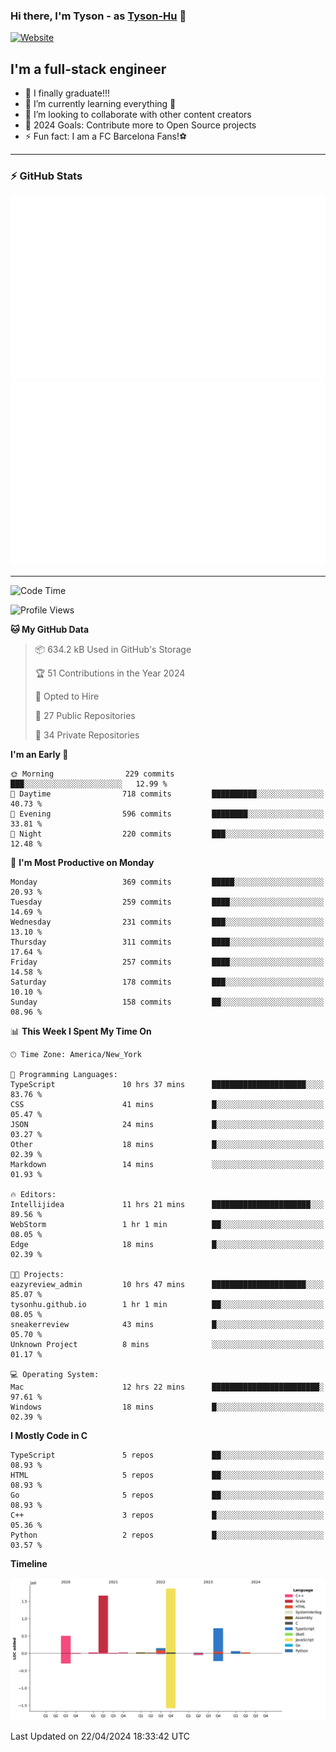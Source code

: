### Hi there, I'm Tyson - as [Tyson-Hu][website] 👋

[![Website](https://img.shields.io/website?label=Tianzhe.me&style=for-the-badge&url=https%3A%2F%2Ftianzhe.me)](https://tianzhe.me)


## I'm a full-stack engineer

- 🔭 I finally graduate!!!
- 🌱 I’m currently learning everything 🤣
- 👯 I’m looking to collaborate with other content creators
- 🥅 2024 Goals: Contribute more to Open Source projects
- ⚡ Fun fact: I am a FC Barcelona Fans!⚽️

---

### ⚡️ GitHub Stats
![](https://raw.githubusercontent.com/Tyson-Hu/github-stats-card/master/generated/overview.svg)
![](https://raw.githubusercontent.com/Tyson-Hu/github-stats-card/master/generated/languages.svg)

---

<!--START_SECTION:waka-->
![Code Time](http://img.shields.io/badge/Code%20Time-117%20hrs%2054%20mins-blue)

![Profile Views](http://img.shields.io/badge/Profile%20Views-0-blue)

**🐱 My GitHub Data** 

> 📦 634.2 kB Used in GitHub's Storage 
 > 
> 🏆 51 Contributions in the Year 2024
 > 
> 💼 Opted to Hire
 > 
> 📜 27 Public Repositories 
 > 
> 🔑 34 Private Repositories 
 > 
**I'm an Early 🐤** 

```text
🌞 Morning                229 commits         ███░░░░░░░░░░░░░░░░░░░░░░   12.99 % 
🌆 Daytime                718 commits         ██████████░░░░░░░░░░░░░░░   40.73 % 
🌃 Evening                596 commits         ████████░░░░░░░░░░░░░░░░░   33.81 % 
🌙 Night                  220 commits         ███░░░░░░░░░░░░░░░░░░░░░░   12.48 % 
```
📅 **I'm Most Productive on Monday** 

```text
Monday                   369 commits         █████░░░░░░░░░░░░░░░░░░░░   20.93 % 
Tuesday                  259 commits         ████░░░░░░░░░░░░░░░░░░░░░   14.69 % 
Wednesday                231 commits         ███░░░░░░░░░░░░░░░░░░░░░░   13.10 % 
Thursday                 311 commits         ████░░░░░░░░░░░░░░░░░░░░░   17.64 % 
Friday                   257 commits         ████░░░░░░░░░░░░░░░░░░░░░   14.58 % 
Saturday                 178 commits         ███░░░░░░░░░░░░░░░░░░░░░░   10.10 % 
Sunday                   158 commits         ██░░░░░░░░░░░░░░░░░░░░░░░   08.96 % 
```


📊 **This Week I Spent My Time On** 

```text
🕑︎ Time Zone: America/New_York

💬 Programming Languages: 
TypeScript               10 hrs 37 mins      █████████████████████░░░░   83.76 % 
CSS                      41 mins             █░░░░░░░░░░░░░░░░░░░░░░░░   05.47 % 
JSON                     24 mins             █░░░░░░░░░░░░░░░░░░░░░░░░   03.27 % 
Other                    18 mins             █░░░░░░░░░░░░░░░░░░░░░░░░   02.39 % 
Markdown                 14 mins             ░░░░░░░░░░░░░░░░░░░░░░░░░   01.93 % 

🔥 Editors: 
Intellijidea             11 hrs 21 mins      ██████████████████████░░░   89.56 % 
WebStorm                 1 hr 1 min          ██░░░░░░░░░░░░░░░░░░░░░░░   08.05 % 
Edge                     18 mins             █░░░░░░░░░░░░░░░░░░░░░░░░   02.39 % 

🐱‍💻 Projects: 
eazyreview_admin         10 hrs 47 mins      █████████████████████░░░░   85.07 % 
tysonhu.github.io        1 hr 1 min          ██░░░░░░░░░░░░░░░░░░░░░░░   08.05 % 
sneakerreview            43 mins             █░░░░░░░░░░░░░░░░░░░░░░░░   05.70 % 
Unknown Project          8 mins              ░░░░░░░░░░░░░░░░░░░░░░░░░   01.17 % 

💻 Operating System: 
Mac                      12 hrs 22 mins      ████████████████████████░   97.61 % 
Windows                  18 mins             █░░░░░░░░░░░░░░░░░░░░░░░░   02.39 % 
```

**I Mostly Code in C** 

```text
TypeScript               5 repos             ██░░░░░░░░░░░░░░░░░░░░░░░   08.93 % 
HTML                     5 repos             ██░░░░░░░░░░░░░░░░░░░░░░░   08.93 % 
Go                       5 repos             ██░░░░░░░░░░░░░░░░░░░░░░░   08.93 % 
C++                      3 repos             █░░░░░░░░░░░░░░░░░░░░░░░░   05.36 % 
Python                   2 repos             █░░░░░░░░░░░░░░░░░░░░░░░░   03.57 % 
```



**Timeline**

![Lines of Code chart](https://raw.githubusercontent.com/Tyson-Hu/Tyson-Hu/main/assets/bar_graph.png)


 Last Updated on 22/04/2024 18:33:42 UTC
<!--END_SECTION:waka-->


[website]: https://github.com/Tyson-Hu

